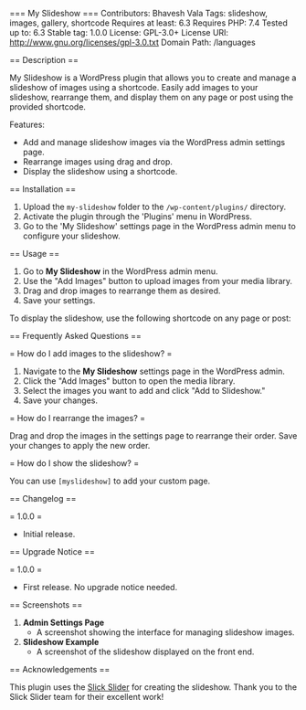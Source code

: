 === My Slideshow ===
Contributors: Bhavesh Vala
Tags: slideshow, images, gallery, shortcode
Requires at least: 6.3
Requires PHP: 7.4
Tested up to: 6.3
Stable tag: 1.0.0
License: GPL-3.0+
License URI: http://www.gnu.org/licenses/gpl-3.0.txt
Domain Path: /languages

== Description ==

My Slideshow is a WordPress plugin that allows you to create and manage a slideshow of images using a shortcode. Easily add images to your slideshow, rearrange them, and display them on any page or post using the provided shortcode.

Features:

- Add and manage slideshow images via the WordPress admin settings page.
- Rearrange images using drag and drop.
- Display the slideshow using a shortcode.

== Installation ==

1. Upload the `my-slideshow` folder to the `/wp-content/plugins/` directory.
2. Activate the plugin through the 'Plugins' menu in WordPress.
3. Go to the 'My Slideshow' settings page in the WordPress admin menu to configure your slideshow.

== Usage ==

1. Go to **My Slideshow** in the WordPress admin menu.
2. Use the "Add Images" button to upload images from your media library.
3. Drag and drop images to rearrange them as desired.
4. Save your settings.

To display the slideshow, use the following shortcode on any page or post:


== Frequently Asked Questions ==

= How do I add images to the slideshow? =

1. Navigate to the **My Slideshow** settings page in the WordPress admin.
2. Click the "Add Images" button to open the media library.
3. Select the images you want to add and click "Add to Slideshow."
4. Save your changes.

= How do I rearrange the images? =

Drag and drop the images in the settings page to rearrange their order. Save your changes to apply the new order.

= How do I show the slideshow? =

You can use `[myslideshow]` to add your custom page.

== Changelog ==

= 1.0.0 =
* Initial release.

== Upgrade Notice ==

= 1.0.0 =
* First release. No upgrade notice needed.

== Screenshots ==

1. **Admin Settings Page**
   - A screenshot showing the interface for managing slideshow images.
2. **Slideshow Example**
   - A screenshot of the slideshow displayed on the front end.

== Acknowledgements ==

This plugin uses the [Slick Slider](https://kenwheeler.github.io/slick/) for creating the slideshow. Thank you to the Slick Slider team for their excellent work!

